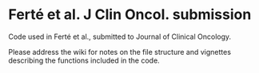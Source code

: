 Ferté et al. J Clin Oncol. submission
================

Code used in Ferté et al., submitted to Journal of Clinical Oncology.

Please address the wiki for notes on the file structure and vignettes describing the functions included in the code.